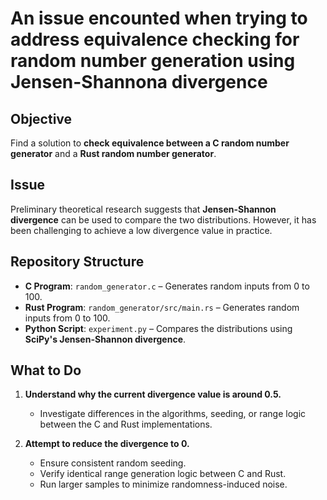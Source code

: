# An issue encounted when trying to address equivalence checking for random number generation using Jensen-Shannona divergence

## **Objective**

Find a solution to **check equivalence between a C random number generator** and a **Rust random number generator**.



## **Issue**

Preliminary theoretical research suggests that **Jensen-Shannon divergence** can be used to compare the two distributions. However, it has been challenging to achieve a low divergence value in practice.



## **Repository Structure**

- **C Program**: `random_generator.c` – Generates random inputs from 0 to 100.
- **Rust Program**: `random_generator/src/main.rs` – Generates random inputs from 0 to 100.
- **Python Script**: `experiment.py` – Compares the distributions using **SciPy's Jensen-Shannon divergence**.


## **What to Do**

1. **Understand why the current divergence value is around 0.5.**  
   - Investigate differences in the algorithms, seeding, or range logic between the C and Rust implementations.

2. **Attempt to reduce the divergence to 0.**  
   - Ensure consistent random seeding.
   - Verify identical range generation logic between C and Rust.
   - Run larger samples to minimize randomness-induced noise.



